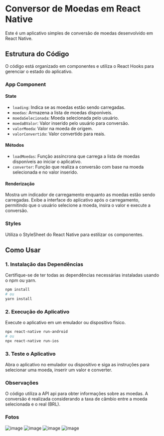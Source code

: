 # Conversor de Moedas em React Native

  Este é um aplicativo simples de conversão de moedas desenvolvido em React Native.

## Estrutura do Código

  O código está organizado em componentes e utiliza o React Hooks para gerenciar o estado do aplicativo.

### App Component

#### State

  - `loading`: Indica se as moedas estão sendo carregadas.
  - `moedas`: Armazena a lista de moedas disponíveis.
  - `moedaSelecionada`: Moeda selecionada pelo usuário.
  - `moedaBValor`: Valor inserido pelo usuário para conversão.
  - `valorMoeda`: Valor na moeda de origem.
  - `valorConvertido`: Valor convertido para reais.

#### Métodos

  - `loadMoedas`: Função assíncrona que carrega a lista de moedas disponíveis ao iniciar o aplicativo.
  - `converter`: Função que realiza a conversão com base na moeda selecionada e no valor inserido.

#### Renderização

  Mostra um indicador de carregamento enquanto as moedas estão sendo carregadas. Exibe a interface do aplicativo após o carregamento, permitindo que o usuário selecione a moeda, insira o valor e execute a conversão.

### Styles

  Utiliza o StyleSheet do React Native para estilizar os componentes.

## Como Usar

### 1. Instalação das Dependências

  Certifique-se de ter todas as dependências necessárias instaladas usando o npm ou yarn.

```bash
npm install
# ou
yarn install
```

### 2. Execução do Aplicativo
  Execute o aplicativo em um emulador ou dispositivo físico.
```bash
npx react-native run-android
# ou
npx react-native run-ios
```
### 3. Teste o Aplicativo
  Abra o aplicativo no emulador ou dispositivo e siga as instruções para selecionar uma moeda, inserir um valor e converter.

### Observações
  O código utiliza a API api para obter informações sobre as moedas.
  A conversão é realizada considerando a taxa de câmbio entre a moeda selecionada e o real (BRL).

### Fotos
![image](https://github.com/guihp/Conversor-de-moedas/assets/119879832/fbea72dc-8d6a-4910-abd4-aca88cbf138b)
![image](https://github.com/guihp/Conversor-de-moedas/assets/119879832/a6668c97-92ca-44ba-8133-37f5fe6d1def)
![image](https://github.com/guihp/Conversor-de-moedas/assets/119879832/d6650f65-8d3f-415f-988b-f770072420ab)
![image](https://github.com/guihp/Conversor-de-moedas/assets/119879832/8f7fa25b-4059-43de-9915-7fb68dc3ed55)




